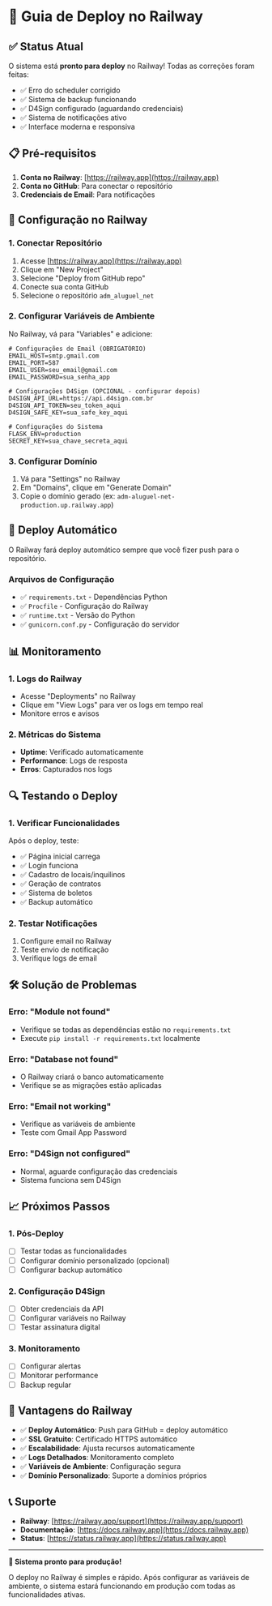 # 🚀 Guia de Deploy no Railway

## ✅ Status Atual

O sistema está **pronto para deploy** no Railway! Todas as correções foram feitas:

- ✅ Erro do scheduler corrigido
- ✅ Sistema de backup funcionando
- ✅ D4Sign configurado (aguardando credenciais)
- ✅ Sistema de notificações ativo
- ✅ Interface moderna e responsiva

## 📋 Pré-requisitos

1. **Conta no Railway**: [https://railway.app](https://railway.app)
2. **Conta no GitHub**: Para conectar o repositório
3. **Credenciais de Email**: Para notificações

## 🔧 Configuração no Railway

### 1. Conectar Repositório

1. Acesse [https://railway.app](https://railway.app)
2. Clique em "New Project"
3. Selecione "Deploy from GitHub repo"
4. Conecte sua conta GitHub
5. Selecione o repositório `adm_aluguel_net`

### 2. Configurar Variáveis de Ambiente

No Railway, vá para "Variables" e adicione:

```env
# Configurações de Email (OBRIGATÓRIO)
EMAIL_HOST=smtp.gmail.com
EMAIL_PORT=587
EMAIL_USER=seu_email@gmail.com
EMAIL_PASSWORD=sua_senha_app

# Configurações D4Sign (OPCIONAL - configurar depois)
D4SIGN_API_URL=https://api.d4sign.com.br
D4SIGN_API_TOKEN=seu_token_aqui
D4SIGN_SAFE_KEY=sua_safe_key_aqui

# Configurações do Sistema
FLASK_ENV=production
SECRET_KEY=sua_chave_secreta_aqui
```

### 3. Configurar Domínio

1. Vá para "Settings" no Railway
2. Em "Domains", clique em "Generate Domain"
3. Copie o domínio gerado (ex: `adm-aluguel-net-production.up.railway.app`)

## 🚀 Deploy Automático

O Railway fará deploy automático sempre que você fizer push para o repositório.

### Arquivos de Configuração

- ✅ `requirements.txt` - Dependências Python
- ✅ `Procfile` - Configuração do Railway
- ✅ `runtime.txt` - Versão do Python
- ✅ `gunicorn.conf.py` - Configuração do servidor

## 📊 Monitoramento

### 1. Logs do Railway

- Acesse "Deployments" no Railway
- Clique em "View Logs" para ver os logs em tempo real
- Monitore erros e avisos

### 2. Métricas do Sistema

- **Uptime**: Verificado automaticamente
- **Performance**: Logs de resposta
- **Erros**: Capturados nos logs

## 🔍 Testando o Deploy

### 1. Verificar Funcionalidades

Após o deploy, teste:

- ✅ Página inicial carrega
- ✅ Login funciona
- ✅ Cadastro de locais/inquilinos
- ✅ Geração de contratos
- ✅ Sistema de boletos
- ✅ Backup automático

### 2. Testar Notificações

1. Configure email no Railway
2. Teste envio de notificação
3. Verifique logs de email

## 🛠️ Solução de Problemas

### Erro: "Module not found"
- Verifique se todas as dependências estão no `requirements.txt`
- Execute `pip install -r requirements.txt` localmente

### Erro: "Database not found"
- O Railway criará o banco automaticamente
- Verifique se as migrações estão aplicadas

### Erro: "Email not working"
- Verifique as variáveis de ambiente
- Teste com Gmail App Password

### Erro: "D4Sign not configured"
- Normal, aguarde configuração das credenciais
- Sistema funciona sem D4Sign

## 📈 Próximos Passos

### 1. Pós-Deploy
- [ ] Testar todas as funcionalidades
- [ ] Configurar domínio personalizado (opcional)
- [ ] Configurar backup automático

### 2. Configuração D4Sign
- [ ] Obter credenciais da API
- [ ] Configurar variáveis no Railway
- [ ] Testar assinatura digital

### 3. Monitoramento
- [ ] Configurar alertas
- [ ] Monitorar performance
- [ ] Backup regular

## 🎯 Vantagens do Railway

- ✅ **Deploy Automático**: Push para GitHub = deploy automático
- ✅ **SSL Gratuito**: Certificado HTTPS automático
- ✅ **Escalabilidade**: Ajusta recursos automaticamente
- ✅ **Logs Detalhados**: Monitoramento completo
- ✅ **Variáveis de Ambiente**: Configuração segura
- ✅ **Domínio Personalizado**: Suporte a domínios próprios

## 📞 Suporte

- **Railway**: [https://railway.app/support](https://railway.app/support)
- **Documentação**: [https://docs.railway.app](https://docs.railway.app)
- **Status**: [https://status.railway.app](https://status.railway.app)

---

**🎉 Sistema pronto para produção!**

O deploy no Railway é simples e rápido. Após configurar as variáveis de ambiente, o sistema estará funcionando em produção com todas as funcionalidades ativas. 